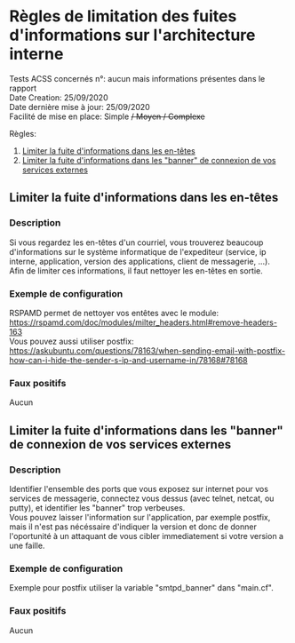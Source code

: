 # Règles de limitation des fuites d'informations sur l'architecture interne
Tests ACSS concernés n°: aucun mais informations présentes dans le rapport  
Date Creation: 25/09/2020  
Date dernière mise à jour: 25/09/2020  
Facilité de mise en place: Simple ~~/ Moyen / Complexe~~  

Règles:
1. [Limiter la fuite d'informations dans les en-têtes](#header)
2. [Limiter la fuite d'informations dans les "banner" de connexion de vos services externes](#banner)

## Limiter la fuite d'informations dans les en-têtes <a name="header"></a>
### Description
Si vous regardez les en-têtes d'un courriel, vous trouverez beaucoup d'informations sur le système informatique de l'expediteur (service, ip interne, application, version des applications, client de messagerie, ...).  
Afin de limiter ces informations, il faut nettoyer les en-têtes en sortie.
### Exemple de configuration
RSPAMD permet de nettoyer vos entêtes avec le module: https://rspamd.com/doc/modules/milter_headers.html#remove-headers-163  
Vous pouvez aussi utiliser postfix: https://askubuntu.com/questions/78163/when-sending-email-with-postfix-how-can-i-hide-the-sender-s-ip-and-username-in/78168#78168

### Faux positifs
Aucun

## Limiter la fuite d'informations dans les "banner" de connexion de vos services externes <a name="banner"></a>
### Description
Identifier l'ensemble des ports que vous exposez sur internet pour vos services de messagerie, connectez vous dessus (avec telnet, netcat, ou putty), et identifier les "banner" trop verbeuses.  
Vous pouvez laisser l'information sur l'application, par exemple postfix, mais il n'est pas nécéssaire d'indiquer la version et donc de donner l'oportunité à un attaquant de vous cibler immediatement si votre version a une faille.  
### Exemple de configuration
Exemple pour postfix utiliser la variable "smtpd_banner" dans "main.cf".

### Faux positifs
Aucun
